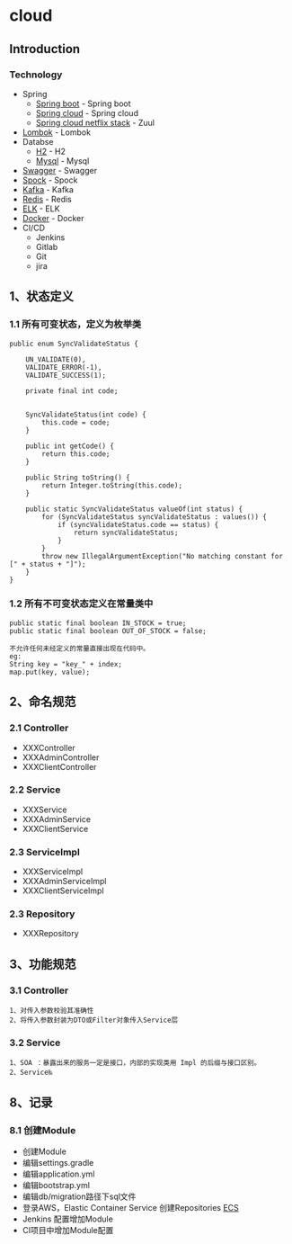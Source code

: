 # cloud

## Introduction

### Technology
* Spring
    * [Spring boot](https://projects.spring.io/spring-boot/) - Spring boot
    * [Spring cloud](http://projects.spring.io/spring-cloud/) - Spring cloud
    * [Spring cloud netflix stack](http://cloud.spring.io/spring-cloud-netflix/single/spring-cloud-netflix.html#_router_and_filter_zuul) - Zuul
* [Lombok](https://projectlombok.org/) - Lombok
* Databse
    * [H2](http://www.h2database.com/html/main.html) - H2
    * [Mysql](https://www.docker.com/) - Mysql
* [Swagger](https://swagger.io/) - Swagger
* [Spock](https://www.docker.com/) - Spock
* [Kafka](https://www.docker.com/) - Kafka
* [Redis](https://www.docker.com/) - Redis
* [ELK](https://www.docker.com/) - ELK
* [Docker](https://www.docker.com/) - Docker
* CI/CD
    * Jenkins
    * Gitlab
    * Git
    * jira

## 1、状态定义
### 1.1 所有可变状态，定义为枚举类
```
public enum SyncValidateStatus {

    UN_VALIDATE(0),
    VALIDATE_ERROR(-1),
    VALIDATE_SUCCESS(1);

    private final int code;


    SyncValidateStatus(int code) {
        this.code = code;
    }

    public int getCode() {
        return this.code;
    }

    public String toString() {
        return Integer.toString(this.code);
    }

    public static SyncValidateStatus valueOf(int status) {
        for (SyncValidateStatus syncValidateStatus : values()) {
            if (syncValidateStatus.code == status) {
                return syncValidateStatus;
            }
        }
        throw new IllegalArgumentException("No matching constant for [" + status + "]");
    }
}
```
### 1.2 所有不可变状态定义在常量类中
```
public static final boolean IN_STOCK = true;
public static final boolean OUT_OF_STOCK = false;

不允许任何未经定义的常量直接出现在代码中。 
eg:
String key = "key_" + index;
map.put(key, value);
```

## 2、命名规范

### 2.1 Controller
* XXXController
* XXXAdminController
* XXXClientController

### 2.2 Service
* XXXService
* XXXAdminService
* XXXClientService

### 2.3 ServiceImpl
* XXXServiceImpl
* XXXAdminServiceImpl
* XXXClientServiceImpl

### 2.3 Repository
* XXXRepository

## 3、功能规范

### 3.1 Controller
```
1、对传入参数校验其准确性
2、将传入参数封装为DTO或Filter对象传入Service层
```

### 3.2 Service
```
1、SOA ：暴露出来的服务一定是接口，内部的实现类用 Impl 的后缀与接口区别。
2、Service‰
```

## 8、记录

### 8.1 创建Module
* 创建Module
* 编辑settings.gradle
* 编辑application.yml
* 编辑bootstrap.yml
* 编辑db/migration路径下sql文件
* 登录AWS，Elastic Container Service 创建Repositories [ECS](https://ap-southeast-1.console.aws.amazon.com/ecs/home?region=ap-southeast-1#/repositories)
* Jenkins 配置增加Module
* CI项目中增加Module配置
